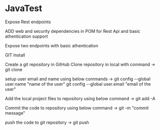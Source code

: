 # JavaTest
Expose Rest endpoints

ADD web and security dependencies in POM for Rest Api and basic athentication support

Expose two endpoints with basic athentication


GIT Install

Create a git repository in GitHub
Clone repository in local with command -> git clone <Repositoy url>

setup user email and name using below commands ->
 git config --global user.name "name of the user"
 git config --global user.email "email of the user"
 
Add the local project files to repository using below command ->
git add -A

Commit the code to repository using below command ->
git -m "commit message"

push the code to git repository ->
git push
